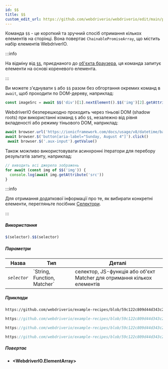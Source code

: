 ```yaml
---
id: $$
title: $$
custom_edit_url: https://github.com/webdriverio/webdriverio/edit/main/packages/webdriverio/src/commands/element/$$.ts
---
```


Команда `$$` - це короткий та зручний спосіб отримання кількох елементів на сторінці. 
Вона повертає `ChainablePromiseArray`, що містить набір елементів WebdriverIO.

:::info

На відміну від [`$$`](/docs/api/browser/$$), приєднаного до [об'єкта браузера](/docs/api/browser),
ця команда запитує елементи на основі кореневого елемента.

:::

Ви можете з'єднувати `$` або `$$` разом без обгортання окремих команд в `await`, щоб
проходити по DOM-дереву, наприклад:

```js
const imageSrc = await $$('div')[1].nextElement().$$('img')[2].getAttribute('src')
```

WebdriverIO безперешкодно проходить через тіньові DOM (shadow roots) при використанні команд `$` або `$$`, незалежно від рівня вкладеності або
режиму тіньового DOM, наприклад:

```js
await browser.url('https://ionicframework.com/docs/usage/v8/datetime/basic/demo.html?ionic:mode=md')
await browser.$('button[aria-label="Sunday, August 4"]').click()
 await browser.$('.aux-input').getValue()
```

Також можливо використовувати асинхронні ітератори для перебору результатів запиту, наприклад:

```js
// виводить всі джерела зображень
for await (const img of $$('img')) {
  console.log(await img.getAttribute('src'))
}
```

:::info

Для отримання додаткової інформації про те, як вибирати конкретні елементи, перегляньте посібник [Селектори](/docs/selectors).

:::

##### Використання

```js
$(selector).$$(selector)
```

##### Параметри

<table>
  <thead>
    <tr>
      <th>Назва</th><th>Тип</th><th>Деталі</th>
    </tr>
  </thead>
  <tbody>
    <tr>
      <td><code><var>selector</var></code></td>
      <td>`String, Function, Matcher`</td>
      <td>селектор, JS-функція або об'єкт Matcher для отримання кількох елементів</td>
    </tr>
  </tbody>
</table>

##### Приклади

```html reference title="example.html" useHTTPS
https://github.com/webdriverio/example-recipes/blob/59c122c809d44d343c231bde2af7e8456c8f086c/queryElements/example.html
```

```js reference title="multipleElements.js" useHTTPS
https://github.com/webdriverio/example-recipes/blob/59c122c809d44d343c231bde2af7e8456c8f086c/queryElements/multipleElements.js#L6-L7
```

```js reference title="multipleElements.js" useHTTPS
https://github.com/webdriverio/example-recipes/blob/59c122c809d44d343c231bde2af7e8456c8f086c/queryElements/multipleElements.js#L15-L24
```

```js reference title="multipleElements.js" useHTTPS
https://github.com/webdriverio/example-recipes/blob/59c122c809d44d343c231bde2af7e8456c8f086c/queryElements/multipleElements.js#L32-L39
```

##### Повертає

- **&lt;WebdriverIO.ElementArray&gt;**